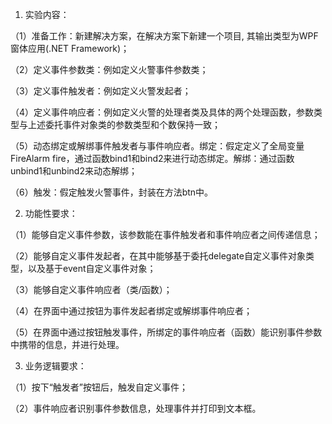 1. 实验内容：

（1）准备工作：新建解决方案，在解决方案下新建一个项目, 其输出类型为WPF窗体应用(.NET Framework)；

（2）定义事件参数类：例如定义火警事件参数类；

（3）定义事件触发者：例如定义火警发起者；

（4）定义事件响应者：例如定义火警的处理者类及具体的两个处理函数，参数类型与上述委托事件对象类的参数类型和个数保持一致；

（5）动态绑定或解绑事件触发者与事件响应者。绑定：假定定义了全局变量FireAlarm fire，通过函数bind1和bind2来进行动态绑定。解绑：通过函数unbind1和unbind2来动态解绑；

（6）触发：假定触发火警事件，封装在方法btn中。

2. 功能性要求：

（1）能够自定义事件参数，该参数能在事件触发者和事件响应者之间传递信息；

（2）能够自定义事件发起者，在其中能够基于委托delegate自定义事件对象类型，以及基于event自定义事件对象；

（3）能够自定义事件响应者（类/函数）；

（4）在界面中通过按钮为事件发起者绑定或解绑事件响应者；

（5）在界面中通过按钮触发事件，所绑定的事件响应者（函数）能识别事件参数中携带的信息，并进行处理。

3. 业务逻辑要求：

（1）按下“触发者”按钮后，触发自定义事件；

（2）事件响应者识别事件参数信息，处理事件并打印到文本框。